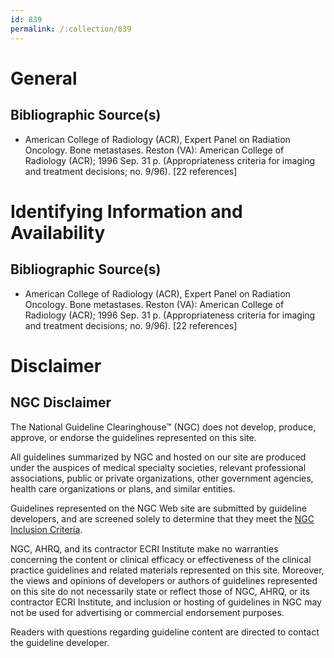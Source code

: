 ```yaml
---
id: 839
permalink: /:collection/839
---
```


# General

## Bibliographic Source(s)

- American College of Radiology (ACR), Expert Panel on Radiation Oncology. Bone metastases. Reston (VA): American College of Radiology (ACR); 1996 Sep. 31 p. (Appropriateness criteria for imaging and treatment decisions; no. 9/96). [22 references]

# Identifying Information and Availability

## Bibliographic Source(s)

- American College of Radiology (ACR), Expert Panel on Radiation Oncology. Bone metastases. Reston (VA): American College of Radiology (ACR); 1996 Sep. 31 p. (Appropriateness criteria for imaging and treatment decisions; no. 9/96). [22 references]

# Disclaimer

## NGC Disclaimer

The National Guideline Clearinghouse™ (NGC) does not develop, produce, approve, or endorse the guidelines represented on this site.

All guidelines summarized by NGC and hosted on our site are produced under the auspices of medical specialty societies, relevant professional associations, public or private organizations, other government agencies, health care organizations or plans, and similar entities.

Guidelines represented on the NGC Web site are submitted by guideline developers, and are screened solely to determine that they meet the [NGC Inclusion Criteria](/help-and-about/summaries/inclusion-criteria).

NGC, AHRQ, and its contractor ECRI Institute make no warranties concerning the content or clinical efficacy or effectiveness of the clinical practice guidelines and related materials represented on this site. Moreover, the views and opinions of developers or authors of guidelines represented on this site do not necessarily state or reflect those of NGC, AHRQ, or its contractor ECRI Institute, and inclusion or hosting of guidelines in NGC may not be used for advertising or commercial endorsement purposes.

Readers with questions regarding guideline content are directed to contact the guideline developer.

